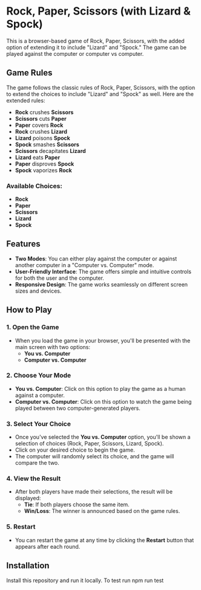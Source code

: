 # Rock, Paper, Scissors (with Lizard & Spock)

This is a browser-based game of Rock, Paper, Scissors, with the added option of extending it to include "Lizard" and "Spock." The game can be played against the computer or computer vs computer.

## Game Rules

The game follows the classic rules of Rock, Paper, Scissors, with the option to extend the choices to include "Lizard" and "Spock" as well. Here are the extended rules:

- **Rock** crushes **Scissors**
- **Scissors** cuts **Paper**
- **Paper** covers **Rock**
- **Rock** crushes **Lizard**
- **Lizard** poisons **Spock**
- **Spock** smashes **Scissors**
- **Scissors** decapitates **Lizard**
- **Lizard** eats **Paper**
- **Paper** disproves **Spock**
- **Spock** vaporizes **Rock**

### Available Choices:
- **Rock**  
- **Paper**  
- **Scissors**  
- **Lizard**  
- **Spock**  

## Features

- **Two Modes**: You can either play against the computer or against another computer in a "Computer vs. Computer" mode.
- **User-Friendly Interface**: The game offers simple and intuitive controls for both the user and the computer.
- **Responsive Design**: The game works seamlessly on different screen sizes and devices.

## How to Play

### 1. Open the Game

- When you load the game in your browser, you'll be presented with the main screen with two options:
  - **You vs. Computer**
  - **Computer vs. Computer**

### 2. Choose Your Mode
- **You vs. Computer**: Click on this option to play the game as a human against a computer.
- **Computer vs. Computer**: Click on this option to watch the game being played between two computer-generated players.

### 3. Select Your Choice
- Once you've selected the **You vs. Computer** option, you'll be shown a selection of choices (Rock, Paper, Scissors, Lizard, Spock).
- Click on your desired choice to begin the game.
- The computer will randomly select its choice, and the game will compare the two.

### 4. View the Result
- After both players have made their selections, the result will be displayed:
  - **Tie**: If both players choose the same item.
  - **Win/Loss**: The winner is announced based on the game rules.

### 5. Restart
- You can restart the game at any time by clicking the **Restart** button that appears after each round.

## Installation

Install this repository and run it locally.
To test run
npm run test
